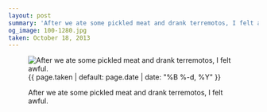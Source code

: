 ```yaml
---
layout: post
summary: 'After we ate some pickled meat and drank terremotos, I felt awful.'
og_image: 100-1280.jpg
taken: October 18, 2013
---
```


<figure class="post" data-src="{{ site.assets_url }}/{{ page.og_image }}">
<img alt="After we ate some pickled meat and drank terremotos, I felt awful." sizes="(min-width: 700px) 50vw, calc(100vw - 2rem)" src="{{ site.assets_url }}/100-640.jpg" srcset="{{ site.assets_url }}/100-1280.jpg 1280w, {{ site.assets_url }}/100-960.jpg 960w, {{ site.assets_url }}/100-640.jpg 640w, {{ site.assets_url }}/100-320.jpg 320w"/>
<figcaption>
<time>{{ page.taken | default: page.date | date: "%B %-d, %Y" }}</time>
<p>After we ate some pickled meat and drank terremotos, I felt awful.</p>
</figcaption>
</figure>
